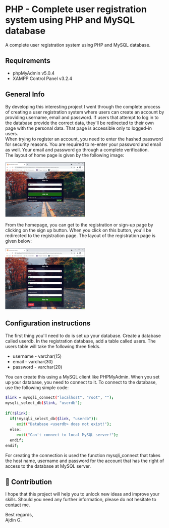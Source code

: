 # PHP - Complete user registration system using PHP and MySQL database
A complete user registration system using PHP and MySQL database.

## Requirements
* phpMyAdmin v5.0.4
* XAMPP Control Panel v3.2.4

## General Info
  
By developing this interesting project I went through the complete process of creating a user registration system where users can create an account by providing username, email and password. If users that attempt to log in to the database provide the correct data, they'll be redirected to their own page with the personal data. That page is accessible only to logged-in users.  
When trying to register an account, you need to enter the hashed password for security reasons. You are required to re-enter your password and email as well. Your email and password go through a complete verification.  
The layout of home page is given by the following image:  

<img src="images/login_page.PNG" width="50%" height="50%">

From the homepage, you can get to the registration or sign-up page by clicking on the sign up button.
When you click on this button, you'll be redirected to the registration page. The layout of the registration page is given below: 

<img src="images/signup_page.PNG" width="50%" height="50%">

## Configuration instructions

The first thing you'll need to do is set up your database. Create a database called userdb. In the registration database, add a table called users. The users table will take the following three fields.  

* username - varchar(15)
* email - varchar(30)
* password - varchar(20)

You can create this using a MySQL client like PHPMyAdmin. When you set up your database, you need to connect to it. To connect to the database, use the following simple code:
```bash
$link = mysqli_connect("localhost", "root", "");
mysqli_select_db($link, "userdb");  

if(!$link):
  if(!mysqli_select_db($link, "userdb")):
     exit("Database <userdb> does not exist!");
  else:
     exit("Can't connect to local MySQL server!");
  endif;
endif;
```
For creating the connection is used the function mysqli_connect that takes the host name, username and password for the account that has the right of access to the database at MySQL server.
<!--To do these actions you'll need a free software tool written in PHP - phpMyAdmin.-->

## 🙌 Contribution
I hope that this project will help you to unlock new ideas and improve your skills. Should you need any further information, please do not hesitate to [contact](mailto:agagula3@etf.unsa.ba) me.  
  
Best regards,  
Ajdin G.
